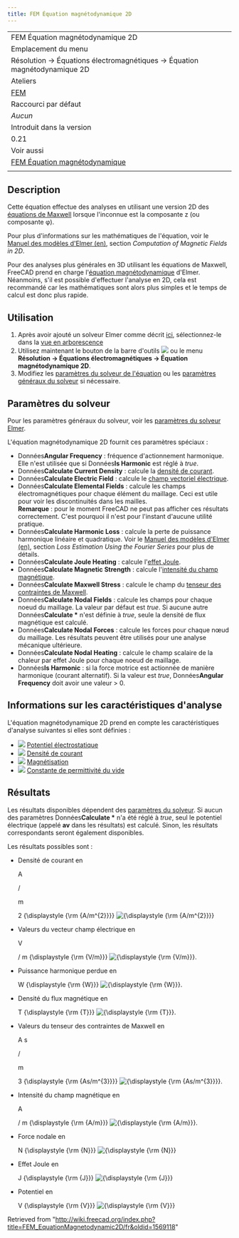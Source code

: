 ```yaml
---
title: FEM Équation magnétodynamique 2D
---
```


|                                                                                                 |
| ----------------------------------------------------------------------------------------------- |
| FEM Équation magnétodynamique 2D                                                                |
| Emplacement du menu                                                                             |
| Résolution → Équations électromagnétiques → Équation magnétodynamique 2D                        |
| Ateliers                                                                                        |
| [FEM](/FEM_Workbench/fr "FEM Workbench/fr")                                                     |
| Raccourci par défaut                                                                            |
| _Aucun_                                                                                         |
| Introduit dans la version                                                                       |
| 0.21                                                                                            |
| Voir aussi                                                                                      |
| [FEM Équation magnétodynamique](/FEM_EquationMagnetodynamic/fr "FEM EquationMagnetodynamic/fr") |
|                                                                                                 |

## Description

Cette équation effectue des analyses en utilisant une version 2D des [équations de Maxwell](https://fr.wikipedia.org/wiki/%C3%89quations_de_Maxwell) lorsque l'inconnue est la composante z (ou composante φ).

Pour plus d'informations sur les mathématiques de l'équation, voir le [Manuel des modèles d'Elmer (en)](http://www.elmerfem.org/blog/documentation/), section _Computation of Magnetic Fields in 2D_.

Pour des analyses plus générales en 3D utilisant les équations de Maxwell, FreeCAD prend en charge l'[équation magnétodynamique](/FEM_EquationMagnetodynamic/fr "FEM EquationMagnetodynamic/fr") d'Elmer. Néanmoins, s'il est possible d'effectuer l'analyse en 2D, cela est recommandé car les mathématiques sont alors plus simples et le temps de calcul est donc plus rapide.

## Utilisation

1. Après avoir ajouté un solveur Elmer comme décrit [ici](/FEM_SolverElmer/fr#.C3.89quations "FEM SolverElmer/fr"), sélectionnez-le dans la [vue en arborescence](/Tree_view/fr "Tree view/fr")
2. Utilisez maintenant le bouton de la barre d'outils ![](/images/FEM_EquationMagnetodynamic2D.svg) ou le menu **Résolution → Équations électromagnétiques → Équation magnétodynamique 2D**.
3. Modifiez les [paramètres du solveur de l'équation](#Param.C3.A8tres_du_solveur) ou les [paramètres généraux du solveur](/FEM_SolverElmer_SolverSettings/fr "FEM SolverElmer SolverSettings/fr") si nécessaire.

## Paramètres du solveur

Pour les paramètres généraux du solveur, voir les [paramètres du solveur Elmer](/FEM_SolverElmer_SolverSettings/fr "FEM SolverElmer SolverSettings/fr").

L'équation magnétodynamique 2D fournit ces paramètres spéciaux :

- Données**Angular Frequency** : fréquence d'actionnement harmonique. Elle n'est utilisée que si Données**Is Harmonic** est réglé à _true_.
- Données**Calculate Current Density** : calcule la [densité de courant](https://fr.wikipedia.org/wiki/Densit%C3%A9_de_courant).
- Données**Calculate Electric Field** : calcule le [champ vectoriel électrique](https://fr.wikipedia.org/wiki/Champ_%C3%A9lectrique).
- Données**Calculate Elemental Fields** : calcule les champs électromagnétiques pour chaque élément du maillage. Ceci est utile pour voir les discontinuités dans les mailles.  
  **Remarque** : pour le moment FreeCAD ne peut pas afficher ces résultats correctement. C'est pourquoi il n'est pour l'instant d'aucune utilité pratique.
- Données**Calculate Harmonic Loss** : calcule la perte de puissance harmonique linéaire et quadratique. Voir le [Manuel des modèles d'Elmer (en)](http://www.elmerfem.org/blog/documentation/), section _Loss Estimation Using the Fourier Series_ pour plus de détails.
- Données**Calculate Joule Heating** : calcule l'[effet Joule](https://fr.wikipedia.org/wiki/Effet_Joule).
- Données**Calculate Magnetic Strength** : calcule l'[intensité du champ magnétique](https://fr.wikipedia.org/wiki/Champ_magn%C3%A9tique).
- Données**Calculate Maxwell Stress** : calcule le champ du [tenseur des contraintes de Maxwell](https://fr.wikipedia.org/wiki/Tenseur_des_contraintes_de_Maxwell).
- Données**Calculate Nodal Fields** : calcule les champs pour chaque noeud du maillage. La valeur par défaut est _true_. Si aucune autre Données**Calculate \*** n'est définie à _true_, seule la densité de flux magnétique est calculé.
- Données**Calculate Nodal Forces** : calcule les forces pour chaque nœud du maillage. Les résultats peuvent être utilisés pour une analyse mécanique ultérieure.
- Données**Calculate Nodal Heating** : calcule le champ scalaire de la chaleur par effet Joule pour chaque noeud de maillage.
- Données**Is Harmonic** : si la force motrice est actionnée de manière harmonique (courant alternatif). Si la valeur est _true_, Données**Angular Frequency** doit avoir une valeur > 0.

## Informations sur les caractéristiques d'analyse

L'équation magnétodynamique 2D prend en compte les caractéristiques d'analyse suivantes si elles sont définies :

- ![](/images/FEM_ConstraintElectrostaticPotential.svg) [Potentiel électrostatique](/FEM_ConstraintElectrostaticPotential/fr "FEM ConstraintElectrostaticPotential/fr")
- ![](/images/FEM_ConstraintCurrentDensity.svg) [Densité de courant](/FEM_ConstraintCurrentDensity/fr "FEM ConstraintCurrentDensity/fr")
- ![](/images/FEM_ConstraintMagnetization.svg) [Magnétisation](/FEM_ConstraintMagnetization/fr "FEM ConstraintMagnetization/fr")
- ![](/images/FEM_ConstantVacuumPermittivity.svg) [Constante de permittivité du vide](/FEM_ConstantVacuumPermittivity/fr "FEM ConstantVacuumPermittivity/fr")

## Résultats

Les résultats disponibles dépendent des [paramètres du solveur](#Paramètres_du_solveur). Si aucun des paramètres Données**Calculate \*** n'a été réglé à _true_, seul le potentiel électrique (appelé **av** dans les résultats) est calculé. Sinon, les résultats correspondants seront également disponibles.

Les résultats possibles sont :

- Densité de courant en

  A

  /

  m

  2
  {\displaystyle {\rm {A/m^{2}}}}
  ![{\displaystyle {\rm {A/m^{2}}}}](https://wikimedia.org/api/rest_v1/media/math/render/svg/43867b3d6808de93dfdf66697429ca88013a2368)

- Valeurs du vecteur champ électrique en

  V

  /
  m
  {\displaystyle {\rm {V/m}}}
  ![{\displaystyle {\rm {V/m}}}](https://wikimedia.org/api/rest_v1/media/math/render/svg/4fcd8f7093f303ba6608e014c763a4df6837819a).

- Puissance harmonique perdue en

  W
  {\displaystyle {\rm {W}}}
  ![{\displaystyle {\rm {W}}}](https://wikimedia.org/api/rest_v1/media/math/render/svg/348101b89aedeceb2ebc93991ada7c21040495b7).

- Densité du flux magnétique en

  T
  {\displaystyle {\rm {T}}}
  ![{\displaystyle {\rm {T}}}](https://wikimedia.org/api/rest_v1/media/math/render/svg/36c6ae2607b1fee1a67ea90ada529384f2d435ca).

- Valeurs du tenseur des contraintes de Maxwell en

  A
  s

  /

  m

  3
  {\displaystyle {\rm {As/m^{3}}}}
  ![{\displaystyle {\rm {As/m^{3}}}}](https://wikimedia.org/api/rest_v1/media/math/render/svg/1c4023218c46a9838fef5aecb785149f5d42b53a).

- Intensité du champ magnétique en

  A

  /
  m
  {\displaystyle {\rm {A/m}}}
  ![{\displaystyle {\rm {A/m}}}](https://wikimedia.org/api/rest_v1/media/math/render/svg/8a9bff2cfdd6baeb5d1214e018cb8a560247eb46).

- Force nodale en

  N
  {\displaystyle {\rm {N}}}
  ![{\displaystyle {\rm {N}}}](https://wikimedia.org/api/rest_v1/media/math/render/svg/8a5ac694020ec28aa0bbf32e3cee832638c38cb9)

- Effet Joule en

  J
  {\displaystyle {\rm {J}}}
  ![{\displaystyle {\rm {J}}}](https://wikimedia.org/api/rest_v1/media/math/render/svg/77a638267bd97d1b235d2c7eabef24adfcf44530)

- Potentiel en

  V
  {\displaystyle {\rm {V}}}
  ![{\displaystyle {\rm {V}}}](https://wikimedia.org/api/rest_v1/media/math/render/svg/de56ca37a64ca666d4f60a961bafffb588cfe87f)

Retrieved from "<http://wiki.freecad.org/index.php?title=FEM_EquationMagnetodynamic2D/fr&oldid=1569118>"
